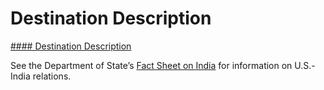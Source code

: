 # Destination Description

[#### Destination Description](javascript:void(0); "Destination Description")

See the Department of State’s [Fact Sheet on India](https://www.state.gov/u-s-relations-with-india/) for information on U.S.-India relations.